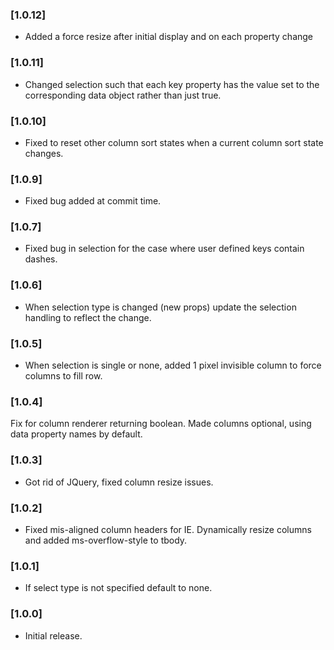 ### [1.0.12]
* Added a force resize after initial display and on each property change 

### [1.0.11]
* Changed selection such that each key property has the value set to the corresponding data object rather than just true.

### [1.0.10]
* Fixed to reset other column sort states when a current column sort state changes.

### [1.0.9]
* Fixed bug added at commit time.

### [1.0.7]
* Fixed bug in selection for the case where user defined keys contain dashes.

### [1.0.6]
* When selection type is changed (new props) update the selection handling to reflect the change.

### [1.0.5]
* When selection is single or none, added 1 pixel invisible column to force columns to fill row.

### [1.0.4]
Fix for column renderer returning boolean. Made columns optional, using data property names by default.

### [1.0.3]
* Got rid of JQuery, fixed column resize issues.

### [1.0.2]
* Fixed mis-aligned column headers for IE. Dynamically resize columns and added ms-overflow-style to tbody.

### [1.0.1]
* If select type is not specified default to none.

### [1.0.0]
* Initial release.
